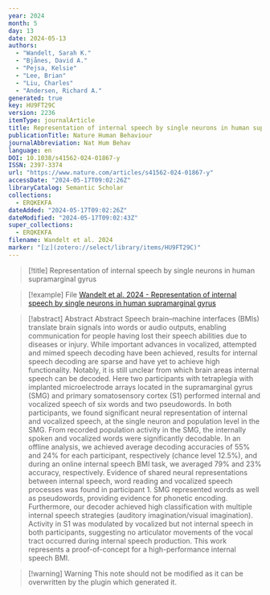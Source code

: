 ```yaml
---
year: 2024
month: 5
day: 13
date: 2024-05-13
authors:
  - "Wandelt, Sarah K."
  - "Bjånes, David A."
  - "Pejsa, Kelsie"
  - "Lee, Brian"
  - "Liu, Charles"
  - "Andersen, Richard A."
generated: true
key: HU9FT29C
version: 2236
itemType: journalArticle
title: Representation of internal speech by single neurons in human supramarginal gyrus
publicationTitle: Nature Human Behaviour
journalAbbreviation: Nat Hum Behav
language: en
DOI: 10.1038/s41562-024-01867-y
ISSN: 2397-3374
url: "https://www.nature.com/articles/s41562-024-01867-y"
accessDate: "2024-05-17T09:02:26Z"
libraryCatalog: Semantic Scholar
collections:
  - ERQKEKFA
dateAdded: "2024-05-17T09:02:26Z"
dateModified: "2024-05-17T09:02:43Z"
super_collections:
  - ERQKEKFA
filename: Wandelt et al. 2024
marker: "[🇿](zotero://select/library/items/HU9FT29C)"
---
```


> [!title] Representation of internal speech by single neurons in human supramarginal gyrus

> [!example] File
> [Wandelt et al. 2024 - Representation of internal speech by single neurons in human supramarginal gyrus](/Papers/PDFs/Wandelt%20et%20al.%202024%20-%20Representation%20of%20internal%20speech%20by%20single%20neurons%20in%20human%20supramarginal%20gyrus.pdf)

> [!abstract] Abstract
> Abstract
>             Speech brain–machine interfaces (BMIs) translate brain signals into words or audio outputs, enabling communication for people having lost their speech abilities due to diseases or injury. While important advances in vocalized, attempted and mimed speech decoding have been achieved, results for internal speech decoding are sparse and have yet to achieve high functionality. Notably, it is still unclear from which brain areas internal speech can be decoded. Here two participants with tetraplegia with implanted microelectrode arrays located in the supramarginal gyrus (SMG) and primary somatosensory cortex (S1) performed internal and vocalized speech of six words and two pseudowords. In both participants, we found significant neural representation of internal and vocalized speech, at the single neuron and population level in the SMG. From recorded population activity in the SMG, the internally spoken and vocalized words were significantly decodable. In an offline analysis, we achieved average decoding accuracies of 55% and 24% for each participant, respectively (chance level 12.5%), and during an online internal speech BMI task, we averaged 79% and 23% accuracy, respectively. Evidence of shared neural representations between internal speech, word reading and vocalized speech processes was found in participant 1. SMG represented words as well as pseudowords, providing evidence for phonetic encoding. Furthermore, our decoder achieved high classification with multiple internal speech strategies (auditory imagination/visual imagination). Activity in S1 was modulated by vocalized but not internal speech in both participants, suggesting no articulator movements of the vocal tract occurred during internal speech production. This work represents a proof-of-concept for a high-performance internal speech BMI.

>[!warning] Warning
> This note should not be modified as it can be overwritten by the plugin which generated it.

